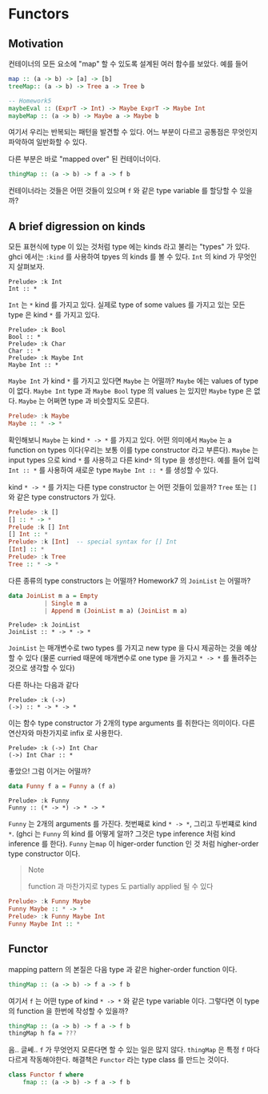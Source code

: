 # Functors

## Motivation

컨테이너의 모든 요소에 "map" 할 수 있도록 설계된 여러 함수를 보았다. 예를 들어

``` haskell
map :: (a -> b) -> [a] -> [b]
treeMap:: (a -> b) -> Tree a -> Tree b

-- Homework5
maybeEval :: (ExprT -> Int) -> Maybe ExprT -> Maybe Int
maybeMap :: (a -> b) -> Maybe a -> Maybe b

```

여기서 우리는 반복되는 패턴을 발견할 수 있다. 어느 부분이 다르고 공통점은 무엇인지 파악하여 일반화할 수 있다. 

다른 부분은 바로 "mapped over" 된 컨테이너이다.

```haskell
thingMap :: (a -> b) -> f a -> f b
```

컨테이너라는 것들은 어떤 것들이 있으며 `f` 와 같은 type variable 를 할당할 수 있을까?

## A brief digression on kinds

모든 표현식에 type 이 있는 것처럼 type 에는 kinds 라고 불리는 "types" 가 있다. ghci 에서는 `:kind` 를 사용하여 tpyes 의 kinds 를 볼 수 있다. `Int` 의 kind 가 무엇인지 살펴보자.

```
Prelude> :k Int
Int :: *
```

`Int` 는 `*` kind 를 가지고 있다. 실제로 type of some values 를 가지고 있는 모든 type 은 kind `*` 를 가지고 있다.

```
Prelude> :k Bool
Bool :: *
Prelude> :k Char
Char :: *
Prelude> :k Maybe Int
Maybe Int :: *

```

`Maybe Int` 가 kind `*` 를 가지고 있다면 `Maybe` 는 어떨까? `Maybe` 에는 values of type 이 없다. `Maybe Int` type 과 `Maybe Bool` type 의 values 는 있지만 `Maybe` type 은 없다. `Maybe` 는 어쩌면 type 과 비슷할지도 모른다. 

```haskell
Prelude> :k Maybe
Maybe :: * -> *
```

확인해보니 `Maybe` 는 kind `* -> *` 를 가지고 있다. 어떤 의미에서 `Maybe` 는 a function on types 이다(우리는 보통 이를 type constructor 라고 부른다). `Maybe` 는 input types 으로 kind `*` 를 사용하고 다른 kind`*` 의 type 을 생성한다. 예를 들어 입력 `Int :: *` 를 사용하여 새로운 type `Maybe Int :: *` 를 생성할 수 있다.

kind `* -> *` 를 가지는 다른 type constructor 는 어떤 것들이 있을까? `Tree` 또는 `[]` 와 같은 type constructors 가 있다.

``` haskell
Prelude> :k []
[] :: * -> *
Prelude :k [] Int
[] Int :: *
Prelude> :k [Int]  -- special syntax for [] Int
[Int] :: *
Prelude> :k Tree
Tree :: * -> *

```

다른 종류의 type constructors 는 어떨까? Homework7 의 `JoinList` 는 어떨까?

``` haskell
data JoinList m a = Empty
		  | Single m a
		  | Append m (JoinList m a) (JoinList m a)

```

```
Prelude> :k JoinList
JoinList :: * -> * -> *
```

`JoinList` 는 매개변수로 two types 를 가지고 new type 을 다시 제공하는 것을 예상할 수 있다 (물론 curried 때문에 매개변수로 one type 을 가지고 `* -> *` 를 돌려주는 것으로 생각할 수 있다)

다른 하나는 다음과 같다

```
Prelude> :k (->)
(->) :: * -> * -> *
```

이는 함수 type constructor 가 2개의 type arguments 를 취한다는 의미이다. 다른 연산자와 마찬가지로 infix 로 사용한다.

```
Prelude> :k (->) Int Char
(->) Int Char :: *
```

좋았으! 그럼 이거는 어떨까?

```haskell
data Funny f a = Funny a (f a)
```

```
Prelude> :k Funny
Funny :: (* -> *) -> * -> *
```

`Funny` 는 2개의 arguments 를 가진다. 첫번째로 kind `* -> *`, 그리고 두번쨰로 kind `*`. (ghci 는 `Funny` 의 kind 를 어떻게 알까? 그것은 type inference 처럼 kind inference 를 한다). `Funny` 는`map` 이 higer-order function 인 것 처럼 higher-order type constructor 이다. 

> Note
>
> function 과 마찬가지로 types 도 partially applied 될 수 있다

``` haskell
Prelude> :k Funny Maybe
Funny Maybe :: * -> *
Prelude> :k Funny Maybe Int
Funny Maybe Int :: *
```

## Functor

mapping pattern 의 본질은 다음 type 과 같은 higher-order function 이다.

```haskell
thingMap :: (a -> b) -> f a -> f b
```

여기서 `f` 는 어떤 type of kind `* -> *` 와 같은 type variable 이다. 그렇다면 이 type 의 function 을 한번에 작성할 수 있을까?

```haskell
thingMap :: (a -> b) -> f a -> f b
thingMap h fa = ???
```

음.. 글쎄..  `f` 가 무엇언지 모른다면 할 수 있는 일은 많지 않다. `thingMap` 은 특정 `f` 마다 다르게 작동해야한다. 해결책은 `Functor` 라는 type class 를 만드는 것이다.

``` haskell
class Functor f where
    fmap :: (a -> b) -> f a -> f b
```
